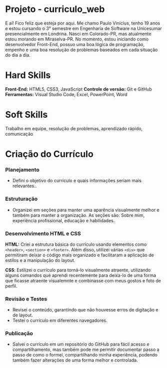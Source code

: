# Projeto - curriculo_web

E aí! Fico feliz que esteja por aqui. Me chamo Paulo Vinícius, tenho 19 anos e estou cursando o 3° semestre em Engenharia de Software na Unicesumar presencialmente em Londrina. Nasci em Colorado-PR, mas atualmente estou morando em Miraselva-PR. No momento, estou iniciando como desenvolvedor Front-End, possuo uma boa lógica de programação, empenho e uma boa resolução de problemas baseados em cada situação do dia a dia.

# Hard Skills 
**Front-End:** HTML5, CSS3, JavaScript
**Controle de versão:** Git e GitHub
**Ferramentas:** Visual Studio Code, Excel, PowerPoint, Word

# Soft Skills 
 Trabalho em equipe, resolução de problemas, aprendizado rápido, comunicação 

# Criação do Currículo

### Planejamento
- Defini o objetivo do currículo e quais informações seriam mais relevantes..

### Estruturação
- Organizei em seções para manter uma aparência visualmente melhor e também para manter a organização. As seções são: Sobre mim, experiência profissional, educação e habilidades.

### Desenvolvimento HTML e CSS
**HTML:** Criei a estrutura básica do currículo usando elementos como `<header>`, `<section>` e `<footer>`. Além disso, utilizei várias  `<div>` que permitiram deixar o código mais organizado e  facilitaram a aplicação de estilos e a manipulação do layout.

**CSS**: Estilizei o currículo para torná-lo visualmente atraente, utilizando alguns comandos que aprendi recentemente para deixa-lo de uma  forma que ficasse atraente visualemnte e combinasse com meus gostos e foto de perfil.

### Revisão e Testes
- Revisei o conteúdo, garantindo que não houvesse erros de digitação e de layout.
- Testei o currículo em diferentes navegadores.

### Publicação
- Salvei o currículo em um repositório do GitHub para fácil acesso e compartilhamento, mas também pode me permitir documentar passo a passo de como  o formei, compartilhando minha experiência, podendo também fazer alterações de uma forma melhor e controlada.


